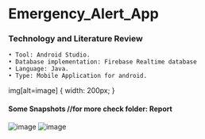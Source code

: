 # Emergency_Alert_App

### Technology and Literature Review
    • Tool: Android Studio.
    • Database implementation: Firebase Realtime database
    • Language: Java.
    • Type: Mobile Application for android.
    
 img[alt=image] { width: 200px; }
    
#### Some Snapshots //for more check folder: Report
![image](https://user-images.githubusercontent.com/88778753/151999683-7ddb8042-60e2-498d-b105-bc1e914f6c2f.png)
![image](https://user-images.githubusercontent.com/88778753/151999794-1406a107-97fb-4713-b468-ebe816d3891e.png)

